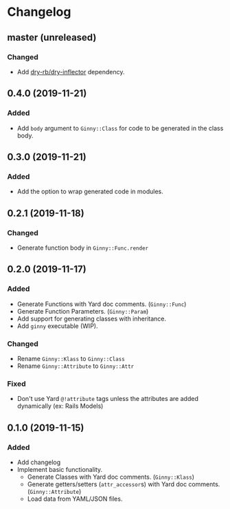 # Changelog

## master (unreleased)

### Changed

- Add [dry-rb/dry-inflector](https://github.com/dry-rb/dry-inflector) dependency.

## 0.4.0 (2019-11-21)

### Added

- Add `body` argument to `Ginny::Class` for code to be generated in the class body.

## 0.3.0 (2019-11-21)

### Added

- Add the option to wrap generated code in modules.

## 0.2.1 (2019-11-18)

### Changed

- Generate function body in `Ginny::Func.render`

## 0.2.0 (2019-11-17)

### Added

- Generate Functions with Yard doc comments. (`Ginny::Func`)
- Generate Function Parameters. (`Ginny::Param`)
- Add support for generating classes with inheritance.
- Add `ginny` executable (WIP).

### Changed

- Rename `Ginny::Klass` to `Ginny::Class`
- Rename `Ginny::Attribute` to `Ginny::Attr`

### Fixed

- Don't use Yard `@!attribute` tags unless the attributes are added dynamically (ex: Rails Models)

## 0.1.0 (2019-11-15)

### Added

- Add changelog
- Implement basic functionality.
    - Generate Classes with Yard doc comments. (`Ginny::Klass`)
    - Generate getters/setters (`attr_accessor`s) with Yard doc comments. (`Ginny::Attribute`)
    - Load data from YAML/JSON files.

